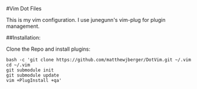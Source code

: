 #Vim Dot Files

This is my vim configuration.
I use junegunn's vim-plug for plugin management.

##Installation:

Clone the Repo and install plugins:

    bash -c 'git clone https://github.com/matthewjberger/DotVim.git ~/.vim
    cd ~/.vim
    git submodule init
    git submodule update
    vim +PlugInstall +qa'
